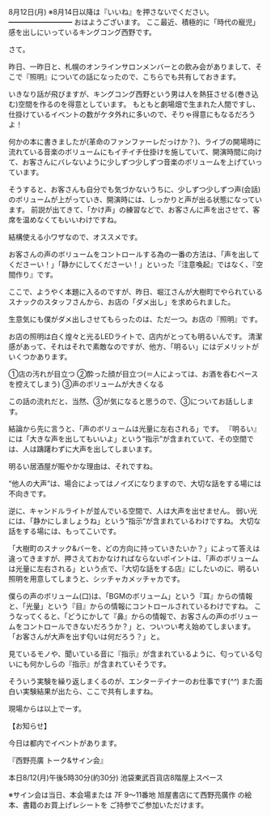 8月12日(月) ※8月14日以降は『いいね』を押さないでください。
━━━━━━━━━
おはようございます。
ここ最近、積極的に「時代の寵児」感を出しにいっているキングコング西野です。　

さて。

昨日、一昨日と、札幌のオンラインサロンメンバーとの飲み会がありまして、そこで『照明』についての話になったので、こちらでも共有しておきます。

いきなり話が飛びますが、キングコング西野という男は人を熱狂させる(巻き込む)空間を作るのを得意としています。
もともと劇場畑で生まれた人間ですし、仕掛けているイベントの数がケタ外れに多いので、そりゃ得意にもなるだろうよ！

何かの本に書きましたが(革命のファンファーレだっけか？)、ライブの開場時に流れている音楽のボリュームにもイチイチ仕掛けを施していて、開演時間に向けて、お客さんにバレないように少しずつ少しずつ音楽のボリュームを上げていっています。

そうすると、お客さんも自分でも気づかないうちに、少しずつ少しずつ声(会話)のボリュームが上がっていき、開演時には、しっかりと声が出る状態になっています。
前説が出てきて、「かけ声」の練習などで、お客さんに声を出させて、客席を温めなくてもいいわけですね。

結構使える小ワザなので、オススメです。

お客さんの声のボリュームをコントロールする為の一番の方法は、「声を出してくださーい！」「静かにしてくださーい！」といった『注意喚起』ではなく、『空間作り』です。

ここで、ようやく本題に入るのですが、昨日、堀江さんが大樹町でやられているスナックのスタッフさんから、お店の「ダメ出し」を求められました。

生意気にも僕がダメ出しさせてもらったのは、ただ一つ。お店の『照明』です。

お店の照明は白く煌々と光るLEDライトで、店内がとっても明るいんです。
清潔感があって、それはそれで素敵なのですが、他方、「明るい」にはデメリットがいくつかあります。

①店の汚れが目立つ
②酔った顔が目立つ(＝人によっては、お酒を呑むペースを控えてしまう)
③声のボリュームが大きくなる

この話の流れだと、当然、③が気になると思うので、③についてお話しします。

結論から先に言うと、「声のボリュームは光量に左右される」です。
『明るい』には「大きな声を出してもいいよ」という“指示”が含まれていて、その空間では、人は躊躇わずに大声を出してしまいます。

明るい居酒屋が賑やかな理由は、それですね。

“他人の大声”は、場合によってはノイズになりますので、大切な話をする場には不向きです。

逆に、キャンドルライトが並んでいる空間で、人は大声を出せません。
弱い光には、「静かにしましょうね」という“指示”が含まれているわけですね。
大切な話をする場には、もってこいです。

「大樹町のスナック&バーを、どの方向に持っていきたいか？」によって答えは違ってきますが、押さえておかなければならないポイントは、「声のボリュームは光量に左右される」という点で、『大切な話をする店』にしたいのに、明るい照明を用意してしまうと、シッチャカメッチャカです。

僕らの声のボリューム(口)は、「BGMのボリューム」という『耳』からの情報と、「光量」という『目』からの情報にコントロールされているわけですね。
こうなってくると、「どうにかして『鼻』からの情報で、お客さんの声のボリュームをコントロールできないだろうか？」と、ついつい考え始めてしまいます。
「お客さんが大声を出す匂いは何だろう？」と。

見ているモノや、聞いている音に『指示』が含まれているように、匂っている匂いにも何かしらの『指示』が含まれていそうです。

そういう実験を繰り返しまくるのが、エンターテイナーのお仕事です(*^^*)
また面白い実験結果が出たら、ここで共有しますね。

現場からは以上でーす。

【お知らせ】

今日は都内でイベントがあります。

『西野亮廣 トーク&サイン会』

本日8/12(月)午後5時30分(約30分)
池袋東武百貨店8階屋上スペース

※サイン会は当日、本会場または
7F 9～11番地 旭屋書店にて西野亮廣作
の絵本、書籍のお買上げレシートを
ご持参でご参加いただけます。
